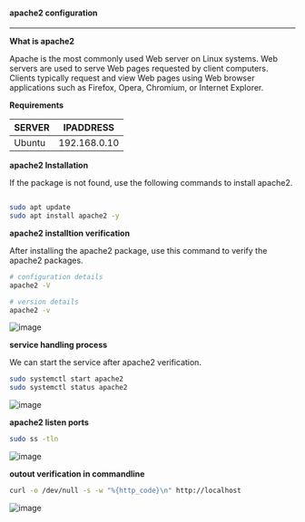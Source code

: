 #### apache2 configuration

---

**What is apache2**

Apache is the most commonly used Web server on Linux systems. Web servers are used to serve Web pages requested by client computers. Clients typically request and view Web pages using Web browser applications such as Firefox, Opera, Chromium, or Internet Explorer.

**Requirements**

|SERVER|IPADDRESS|
|---|---|
|Ubuntu| 192.168.0.10|

**apache2 Installation**

If the package is not found, use the following commands to install apache2.

```bash

sudo apt update
sudo apt install apache2 -y

```
**apache2 installtion verification**

After installing the apache2 package, use this command to verify the apache2 packages.

```bash
# configuration details 
apache2 -V

# version details
apache2 -v
```
![image](https://user-images.githubusercontent.com/98270930/164885249-7540a0f3-f4f3-4978-88c5-e6cb02042210.png)

**service handling process**

We can start the service after apache2 verification.

```bash
sudo systemctl start apache2
sudo systemctl status apache2
```

![image](https://user-images.githubusercontent.com/98270930/164885150-46e5e883-21d0-4abd-8f0b-bc6282c69c99.png)

**apache2 listen ports**

```bash
sudo ss -tln
```

![image](https://user-images.githubusercontent.com/98270930/164885528-9f6b6cb4-2781-45be-8e5c-f42fd3b218f9.png)

**outout verification in commandline**

```bash
curl -o /dev/null -s -w "%{http_code}\n" http://localhost
```

![image](https://user-images.githubusercontent.com/98270930/164885373-486c6d82-e358-4dba-8f86-d71c8d00a45d.png)





